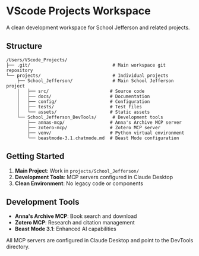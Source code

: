 # VScode Projects Workspace

A clean development workspace for School Jefferson and related projects.

## Structure

```
/Users/VScode_Projects/
├── .git/                               # Main workspace git repository
└── projects/                           # Individual projects
    ├── School_Jefferson/               # Main School Jefferson project
    │   ├── src/                       # Source code
    │   ├── docs/                      # Documentation
    │   ├── config/                    # Configuration
    │   ├── tests/                     # Test files
    │   └── assets/                    # Static assets
    └── School_Jefferson_DevTools/      # Development tools
        ├── annas-mcp/                 # Anna's Archive MCP server
        ├── zotero-mcp/                # Zotero MCP server
        ├── venv/                      # Python virtual environment
        └── beastmode-3.1.chatmode.md  # Beast Mode configuration
```

## Getting Started

1. **Main Project**: Work in `projects/School_Jefferson/`
2. **Development Tools**: MCP servers configured in Claude Desktop
3. **Clean Environment**: No legacy code or components

## Development Tools

- **Anna's Archive MCP**: Book search and download
- **Zotero MCP**: Research and citation management
- **Beast Mode 3.1**: Enhanced AI capabilities

All MCP servers are configured in Claude Desktop and point to the DevTools directory.
